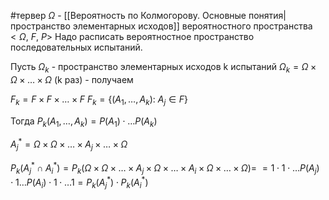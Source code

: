#тервер 
$\Omega$ - [[Вероятность по Колмогорову. Основные понятия|пространство элементарных исходов]] вероятностного пространства $<\Omega, \ F, \ P>$
Надо расписать вероятностное пространство последовательных испытаний.

Пусть $\Omega_k$ - пространство элементарных исходов k испытаний
$\Omega_k = \Omega \times \Omega \times \dots \times \Omega$ (k раз) - получаем 

$F_k = F \times F \times \dots \times F$
$F_k = \{ (A_1, \dots, A_k): \ A_j \in F \}$

Тогда $P_k(A_1, \dots, A_k) = P(A_1) \cdot \dots P(A_k)$

$A_j^* = \Omega \times \Omega \times \dots \times A_j \times \dots \times \Omega$

$P_k(A_j^* \cap A_i^*) = P_k(\Omega \times \Omega \times \dots \times A_j \times \Omega \times \dots \times A_i \times \Omega \times \dots \times \Omega) =$
$= 1 \cdot 1 \cdot \dots P(A_j) \cdot 1 \dots P(A_i) \cdot 1 \cdot \dots 1 = P_k(A_j^*) \cdot P_k(A_i^*)$